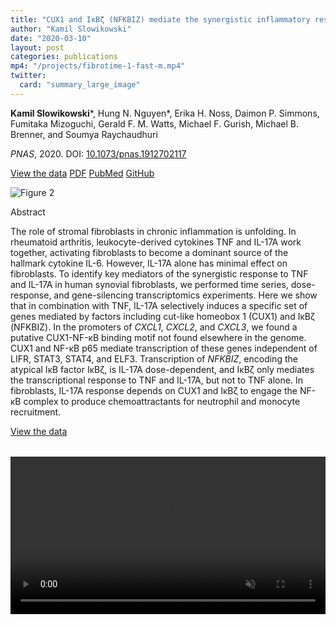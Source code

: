 ```yaml
---
title: "CUX1 and IκBζ (NFKBIZ) mediate the synergistic inflammatory response to TNF and IL-17A in stromal fibroblasts"
author: "Kamil Slowikowski"
date: "2020-03-10"
layout: post
categories: publications
mp4: "/projects/fibrotime-1-fast-m.mp4"
twitter:
  card: "summary_large_image"
---
```


<p><b>Kamil Slowikowski</b>&#42;, Hung N. Nguyen&#42;, Erika H. Noss, Daimon P. Simmons,  Fumitaka Mizoguchi, Gerald F. M. Watts, Michael F. Gurish, Michael B. Brenner, and Soumya Raychaudhuri</p>

<p><i>PNAS</i>, 2020. DOI: <a rel="noopener" target="_blank" href="https://doi.org/10.1073/pnas.1912702117">10.1073/pnas.1912702117</a></p>

<p>
<a class="f5 fw5 link br-pill hvr-shadow ba b--black-20 ph3 pv2 mb2 dib near-black" rel="noopener" target="_blank" href="https://immunogenomics.io/fibrotime"><i class="fas fa-rocket"></i> View the data</a>
<a class="f5 fw5 link br-pill hvr-shadow ba b--black-10 ph3 pv2 mb2 dib near-black" rel="noopener" target="_blank" href="https://www.biorxiv.org/content/10.1101/571315v1.full.pdf"><i class="far fa-file-pdf"></i> PDF</a>
<a class="f5 fw5 link br-pill hvr-shadow ba b--black-10 ph3 pv2 mb2 dib near-black" rel="noopener" target="_blank" href="https://www.ncbi.nlm.nih.gov/pubmed/32079724"><i class="fas fa-book-open"></i> PubMed</a>
<!-- <a class="f5 fw5 link br-pill ba b--black-10 hvr-shadow ph3 pv2 mb2 dib near-black" rel="noopener" target="_blank" href="https://www.ncbi.nlm.nih.gov/geo/query/acc.cgi?acc=GSE129488"><i class="fas fa-box-open"></i> Data</a> -->
<a class="f5 fw5 link br-pill ba b--black-10 hvr-shadow ph3 pv2 mb2 dib near-black" rel="noopener" target="_blank" href="https://github.com/slowkow/fibrotime"><i class="fab fa-github"></i> GitHub</a>
</p>

<!--more-->


<div class="figure mw6 center"><img src="/images/slowikowski2020.png" alt="Figure 2" data-zoomable></img></div>
<p class="f4 b">Abstract</p>

<p>The role of stromal fibroblasts in chronic inflammation is unfolding. In
rheumatoid arthritis, leukocyte-derived cytokines TNF and IL-17A work together,
activating fibroblasts to become a dominant source of the hallmark cytokine
IL-6. However, IL-17A alone has minimal effect on fibroblasts. To identify key
mediators of the synergistic response to TNF and IL-17A in human synovial
fibroblasts, we performed time series, dose-response, and gene-silencing
transcriptomics experiments. Here we show that in combination with TNF, IL-17A
selectively induces a specific set of genes mediated by factors including
cut-like homeobox 1 (CUX1) and IκBζ (NFKBIZ). In the promoters of <i>CXCL1</i>, <i>CXCL2</i>,
and <i>CXCL3</i>, we found a putative CUX1-NF-κB binding motif not found elsewhere in
the genome. CUX1 and NF-κB p65 mediate transcription of these genes independent
of LIFR, STAT3, STAT4, and ELF3. Transcription of <i>NFKBIZ</i>, encoding the atypical
IκB factor IκBζ, is IL-17A dose-dependent, and IκBζ only mediates the
transcriptional response to TNF and IL-17A, but not to TNF alone. In
fibroblasts, IL-17A response depends on CUX1 and IκBζ to engage the NF-κB
complex to produce chemoattractants for neutrophil and monocyte
recruitment.</p>

<p class="db center tc">
<a class="f5 fw5 link br-pill ba b--black-20 hvr-shadow ph3 pv2 mb2 dib near-black" rel="noopener" target="_blank" href="https://immunogenomics.io/fibrotime"><i class="fas fa-rocket"></i> View the data</a>
</p>

<div class="db center tc w-70 figure" style="margin-top:2rem">
  <video src="/projects/fibrotime-1-fast-m.mp4" style="width:100%;" type="video/mp4" muted="" autoplay="" loop=""></video>
</div>
